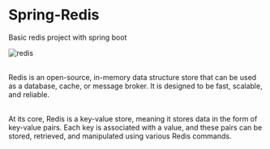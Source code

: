 # Spring-Redis
Basic redis project with spring boot

![redis](https://github.com/KadirAksoy/Spring-Redis/assets/90133005/74c9bc18-3efc-4a9e-ae30-9709b7af93d6)


<br>Redis is an open-source, in-memory data structure store that can be used as a database, cache, or message broker. It is designed to be fast, scalable, and reliable.

<br>At its core, Redis is a key-value store, meaning it stores data in the form of key-value pairs. Each key is associated with a value, and these pairs can be stored, retrieved, and manipulated using various Redis commands.

